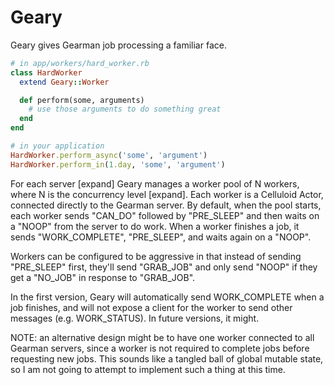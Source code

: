 # Geary

Geary gives Gearman job processing a familiar face.

```ruby
# in app/workers/hard_worker.rb
class HardWorker
  extend Geary::Worker

  def perform(some, arguments)
    # use those arguments to do something great
  end
end

# in your application
HardWorker.perform_async('some', 'argument')
HardWorker.perform_in(1.day, 'some', 'argument')
```

For each server [expand] Geary manages a worker pool of N workers, where N is the concurrency level [expand]. Each worker is a Celluloid Actor, connected directly to the Gearman server. By default, when the pool starts, each worker sends "CAN_DO" followed by "PRE_SLEEP" and then waits on a "NOOP" from the server to do work. When a worker finishes a job, it sends "WORK_COMPLETE", "PRE_SLEEP", and waits again on a "NOOP".

Workers can be configured to be aggressive in that instead of sending "PRE_SLEEP" first, they'll send "GRAB_JOB" and only send "NOOP" if they get a "NO_JOB" in response to "GRAB_JOB".

In the first version, Geary will automatically send WORK_COMPLETE when a job finishes, and will not expose a client for the worker to send other messages (e.g. WORK_STATUS). In future versions, it might.

NOTE: an alternative design might be to have one worker connected to all Gearman servers, since a worker is not required to complete jobs before requesting new jobs. This sounds like a tangled ball of global mutable state, so I am not going to attempt to implement such a thing at this time.
